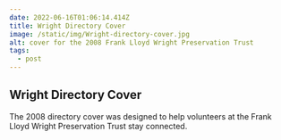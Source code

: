 ```yaml
---
date: 2022-06-16T01:06:14.414Z
title: Wright Directory Cover
image: /static/img/Wright-directory-cover.jpg
alt: cover for the 2008 Frank Lloyd Wright Preservation Trust
tags:
  - post
---
```

## Wright Directory Cover

The 2008 directory cover was designed to help volunteers at the Frank Lloyd Wright Preservation Trust stay connected.
